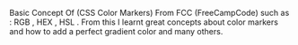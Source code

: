
Basic Concept Of (CSS Color Markers) From FCC (FreeCampCode) such as : RGB , HEX , HSL . From this I learnt great concepts about color markers and how to add a perfect gradient color and many others.
